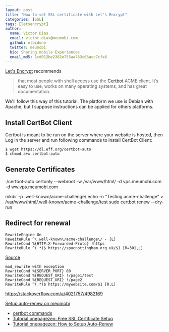 ```yaml
---
layout: post
title: "How to set SSL certificate with Let's Encrypt"
categories: [SSL]
tags: [letsencrypt]
author:
  name: Victor Dias
  email: victor.dias@meumobi.com
  github: elbidone
  twitter: meumobi
  bio: Sharing mobile Experiences
  email_md5: 1cd012be2382e755aa763c66acc7cfa6
---
```


[Let's Encrypt](https://letsencrypt.org) recommends
>  that most people with shell access use the [Certbot](https://certbot.eff.org/) ACME client. It’s easy to use, works on many operating systems, and has great documentation.

We'll follow this way of this tutorial. The platform we use is Debian with Apache, but I suppose instructions can be applied for others platforms.

## Install CertBot Client
Certbot is meant to be run on the server where your website is hosted, then Log in the server and run following commands to install CertBot Client:

```
$ wget https://dl.eff.org/certbot-auto
$ chmod a+x certbot-auto
```

## Generate Certificates

./certbot-auto certonly --webroot -w /var/www/html/ -d vps.meumobi.com -d ww.vps.meumobi.com

mkdir -p .well-known/acme-challenge/
echo -n "Testing acme-challenge" >  /var/www/html/.well-known/acme-challenge/test
sudo certbot renew --dry-run

## Redirect for renewal

```
RewriteEngine On
ReweiteRule ^\.well-known\/acme-challenge\/ - [L]
RewriteCond %{HTTP:X-Forwarded-Proto} !https
RewriteRule ^(.*)$ https://spucnottingham.org.uk/$1 [R=301,L]
```

[Source](https://community.letsencrypt.org/t/https-prevents-certificate-auto-renewal-why-and-what-to-do/67564/6)

```
mod_rewrite with exception
RewriteCond %{SERVER_PORT} 80 
RewriteCond %{REQUEST_URI} !/page1/test
RewriteCond %{REQUEST_URI} !/page2
RewriteRule ^(.*)$ https://mywebsite.com/$1 [R,L]
```

https://stackoverflow.com/a/4021757/4982169

[Setup auto-renew on meumobi](https://github.com/meumobi/sitebuilder/issues/608)


- [certbot commands](https://certbot.eff.org/docs/using.html#certbot-commands)
- [Tutorial onepagezen: Free SSL Certificate Setup](https://www.onepagezen.com/free-ssl-certificate-wordpress-google-cloud-click-to-deploy/)
- [Tutorial onepagezen: How to Setup Auto-Renew](https://www.onepagezen.com/letsencrypt-auto-renew-certbot-apache/)
